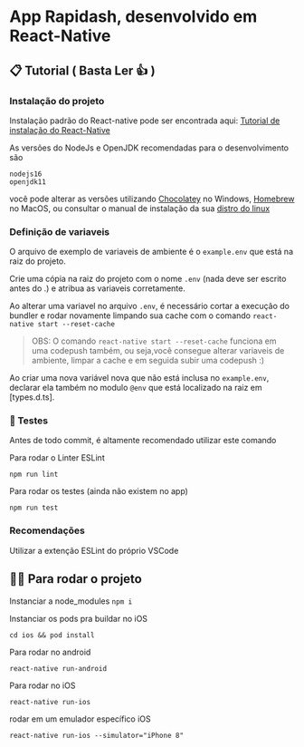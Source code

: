 # App Rapidash, desenvolvido em React-Native

## 📋 Tutorial ( Basta Ler 👍 )

### Instalação do projeto

Instalação padrão do React-native pode ser encontrada aqui: [Tutorial de instalação do React-Native](https://reactnative.dev/docs/environment-setup)

As versões do NodeJs e OpenJDK recomendadas para o desenvolvimento são

```
nodejs16
openjdk11
```

você pode alterar as versões utilizando [Chocolatey](https://chocolatey.org/) no Windows, [Homebrew](https://brew.sh/) no MacOS, ou consultar o manual de instalação da sua [distro do linux](https://nodejs.org/en/download/package-manager/) 

### Definição de variaveis
O arquivo de exemplo de variaveis de ambiente é o `example.env` que está na raiz do projeto. 

Crie uma cópia na raiz do projeto com o nome `.env` (nada deve ser escrito antes do .) e atribua as variaveis corretamente.

Ao alterar uma variavel no arquivo `.env`, é necessário cortar a execução do bundler e rodar novamente limpando sua cache com o comando `react-native start --reset-cache`

>OBS: O comando `react-native start --reset-cache` funciona em uma codepush também, ou seja,você consegue alterar variaveis de ambiente, limpar a cache e em seguida subir uma codepush :)

Ao criar uma nova variável nova que não está inclusa no `example.env`, declarar ela também no modulo `@env` que está localizado na raiz em [types.d.ts].


### 🧪 Testes

Antes de todo commit, é altamente recomendado utilizar este comando

Para rodar o Linter ESLint

` npm run lint `

Para rodar os testes (ainda não existem no app)

` npm run test `

### Recomendações

Utilizar a extenção ESLint do próprio VSCode


## 🏃‍♂️ Para rodar o projeto
Instanciar a node_modules
`npm i`

Instanciar os pods pra buildar no iOS

`cd ios && pod install`

Para rodar no android

`react-native run-android`

Para rodar no iOS

`react-native run-ios`

rodar em um emulador específico iOS

`react-native run-ios --simulator="iPhone 8"`